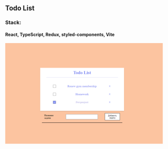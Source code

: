 ## Todo List

### Stack:
#### React, TypeScript, Redux, styled-components, Vite

![img.png](frontend/img.png)

